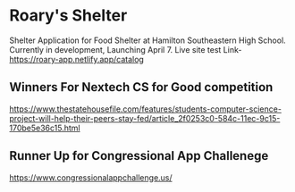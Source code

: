 # Roary's Shelter
Shelter Application for Food Shelter at Hamilton Southeastern High School. Currently in development, Launching April 7. 
Live site test Link- https://roary-app.netlify.app/catalog

## Winners For Nextech CS for Good competition
https://www.thestatehousefile.com/features/students-computer-science-project-will-help-their-peers-stay-fed/article_2f0253c0-584c-11ec-9c15-170be5e36c15.html

## Runner Up for Congressional App Challenege
https://www.congressionalappchallenge.us/


